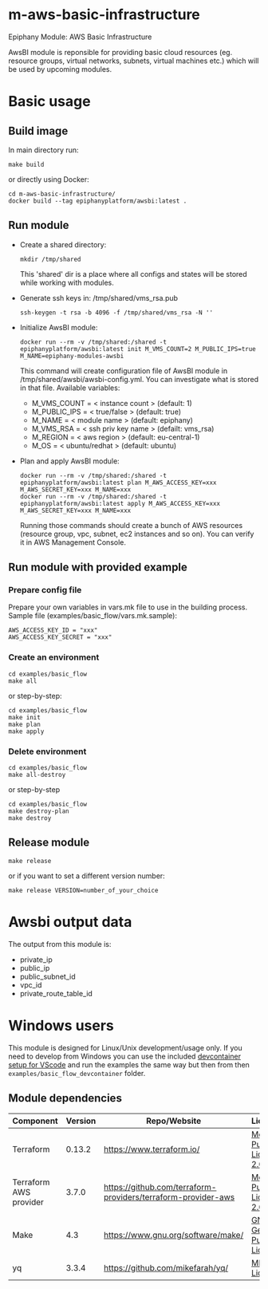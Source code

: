 # m-aws-basic-infrastructure

Epiphany Module: AWS Basic Infrastructure

AwsBI module is reponsible for providing basic cloud resources (eg. resource groups, virtual networks, subnets, virtual machines etc.) which will be used by upcoming modules.

# Basic usage

## Build image

In main directory run:

  ```shell
  make build
  ```

or directly using Docker:

  ```shell
  cd m-aws-basic-infrastructure/
  docker build --tag epiphanyplatform/awsbi:latest .
  ```

## Run module

* Create a shared directory:

  ```shell
  mkdir /tmp/shared
  ```

  This 'shared' dir is a place where all configs and states will be stored while working with modules.

* Generate ssh keys in: /tmp/shared/vms_rsa.pub

  ```shell
  ssh-keygen -t rsa -b 4096 -f /tmp/shared/vms_rsa -N ''
  ```

* Initialize AwsBI module:

  ```shell
  docker run --rm -v /tmp/shared:/shared -t epiphanyplatform/awsbi:latest init M_VMS_COUNT=2 M_PUBLIC_IPS=true M_NAME=epiphany-modules-awsbi
  ```

  This command will create configuration file of AwsBI module in /tmp/shared/awsbi/awsbi-config.yml. You can investigate what is stored in that file.
  Available variables:
  * M_VMS_COUNT = < instance count > (default: 1)
  * M_PUBLIC_IPS =  < true/false > (default: true)
  * M_NAME = < module name > (default: epiphany)
  * M_VMS_RSA = < ssh priv key name > (defailt: vms_rsa)
  * M_REGION = < aws region > (default: eu-central-1)
  * M_OS = < ubuntu/redhat > (default: ubuntu)

* Plan and apply AwsBI module:

  ```shell
  docker run --rm -v /tmp/shared:/shared -t epiphanyplatform/awsbi:latest plan M_AWS_ACCESS_KEY=xxx M_AWS_SECRET_KEY=xxx M_NAME=xxx
  docker run --rm -v /tmp/shared:/shared -t epiphanyplatform/awsbi:latest apply M_AWS_ACCESS_KEY=xxx M_AWS_SECRET_KEY=xxx M_NAME=xxx
  ```

  Running those commands should create a bunch of AWS resources (resource group, vpc, subnet, ec2 instances and so on). You can verify it in AWS Management Console.

## Run module with provided example

### Prepare config file

Prepare your own variables in vars.mk file to use in the building process.
Sample file (examples/basic_flow/vars.mk.sample):

  ```shell
  AWS_ACCESS_KEY_ID = "xxx"
  AWS_ACCESS_KEY_SECRET = "xxx"
  ```

### Create an environment

  ```shell
  cd examples/basic_flow
  make all
  ```

or step-by-step:

  ```shell
  cd examples/basic_flow
  make init
  make plan
  make apply
  ```

### Delete environment

  ```shell
  cd examples/basic_flow
  make all-destroy
  ```

or step-by-step

  ```shell
  cd examples/basic_flow
  make destroy-plan
  make destroy
  ```

## Release module

  ```shell
  make release
  ```

or if you want to set a different version number:

  ```shell
  make release VERSION=number_of_your_choice
  ```

# Awsbi output data

The output from this module is:

* private_ip
* public_ip
* public_subnet_id
* vpc_id
* private_route_table_id

# Windows users

This module is designed for Linux/Unix development/usage only. If you need to develop from Windows you can use the included [devcontainer setup for VScode](https://code.visualstudio.com/docs/remote/containers-tutorial) and run the examples the same way but then from then ```examples/basic_flow_devcontainer``` folder.

## Module dependencies

| Component                 | Version | Repo/Website                                          | License                                                           |
| ------------------------- | ------- | ----------------------------------------------------- | ----------------------------------------------------------------- |
| Terraform                 | 0.13.2  | https://www.terraform.io/                             | [Mozilla Public License 2.0](https://github.com/hashicorp/terraform/blob/master/LICENSE) |
| Terraform AWS provider    | 3.7.0   | https://github.com/terraform-providers/terraform-provider-aws | [Mozilla Public License 2.0](https://github.com/terraform-providers/terraform-provider-aws/blob/master/LICENSE) |
| Make                      | 4.3     | https://www.gnu.org/software/make/                    | [GNU General Public License](https://www.gnu.org/licenses/gpl-3.0.html) |
| yq                        | 3.3.4   | https://github.com/mikefarah/yq/                      | [MIT License](https://github.com/mikefarah/yq/blob/master/LICENSE) |
